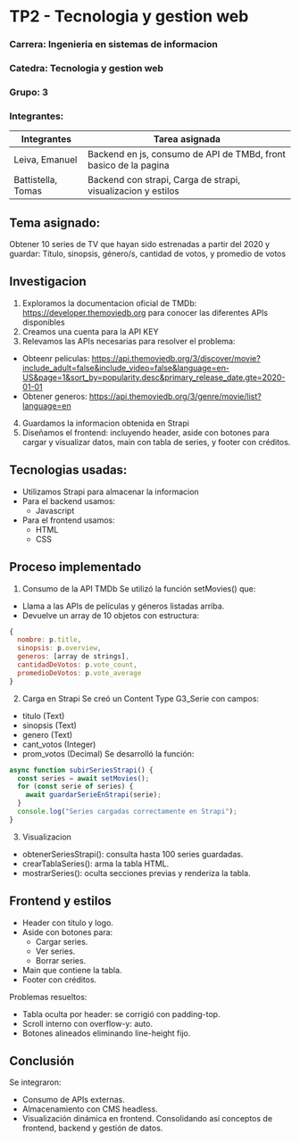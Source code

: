 # TP2 - Tecnologia y gestion web 

### Carrera: Ingenieria en sistemas de informacion
### Catedra: Tecnologia y gestion web
### Grupo: 3
### Integrantes:

| Integrantes | Tarea asignada |
|---|---|
| Leiva, Emanuel | Backend en js, consumo de API de TMBd, front basico de la pagina |
|  Battistella, Tomas | Backend con strapi, Carga de strapi, visualizacion y estilos |

## Tema asignado: 

Obtener 10 series de TV que hayan sido estrenadas a partir del 2020 y guardar: Título, sinopsis, género/s, cantidad de votos, y promedio de votos

## Investigacion 

1. Exploramos la documentacion oficial de TMDb: https://developer.themoviedb.org para conocer las diferentes APIs disponibles
2. Creamos una cuenta para la API KEY
3. Relevamos las APIs necesarias para resolver el problema:
- Obteenr peliculas: https://api.themoviedb.org/3/discover/movie?include_adult=false&include_video=false&language=en-US&page=1&sort_by=popularity.desc&primary_release_date.gte=2020-01-01
- Obtener generos: https://api.themoviedb.org/3/genre/movie/list?language=en
4. Guardamos la informacion obtenida en Strapi
5. Diseñamos el frontend: incluyendo header, aside con botones para cargar y visualizar datos, main con tabla de series, y footer con créditos. 

## Tecnologias usadas: 

- Utilizamos Strapi para almacenar la informacion 
- Para el backend usamos:
    - Javascript
- Para el frontend usamos: 
    - HTML
    - CSS

## Proceso implementado
1. Consumo de la API TMDb
Se utilizó la función setMovies() que:

- Llama a las APIs de películas y géneros listadas arriba.
- Devuelve un array de 10 objetos con estructura:
```js
{
  nombre: p.title,
  sinopsis: p.overview,
  generos: [array de strings],
  cantidadDeVotos: p.vote_count,
  promedioDeVotos: p.vote_average
}

```

2. Carga en Strapi
Se creó un Content Type G3_Serie con campos:
- titulo (Text)
- sinopsis (Text)
- genero (Text)
- cant_votos (Integer)
- prom_votos (Decimal)
Se desarrolló la función:
```js
async function subirSeriesStrapi() {
  const series = await setMovies();
  for (const serie of series) {
    await guardarSerieEnStrapi(serie);
  }
  console.log("Series cargadas correctamente en Strapi");
}
```

3. Visualizacion
- obtenerSeriesStrapi(): consulta hasta 100 series guardadas.
- crearTablaSeries(): arma la tabla HTML.
- mostrarSeries(): oculta secciones previas y renderiza la tabla.

## Frontend y estilos
- Header con título y logo.
- Aside con botones para:
    - Cargar series.
    - Ver series.
    - Borrar series.
- Main que contiene la tabla.
- Footer con créditos.

Problemas resueltos:
- Tabla oculta por header: se corrigió con padding-top.
- Scroll interno con overflow-y: auto.
- Botones alineados eliminando line-height fijo.

## Conclusión
Se integraron:
- Consumo de APIs externas.
- Almacenamiento con CMS headless.
- Visualización dinámica en frontend.
Consolidando así conceptos de frontend, backend y gestión de datos.